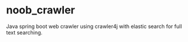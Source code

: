 # noob_crawler
Java spring boot web crawler using crawler4j with elastic search for full text searching.
